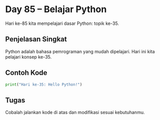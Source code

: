 # Day 85 – Belajar Python

Hari ke-85 kita mempelajari dasar Python: topik ke-35.

## Penjelasan Singkat

Python adalah bahasa pemrograman yang mudah dipelajari. Hari ini kita pelajari konsep ke-35.

## Contoh Kode

```python
print("Hari ke-35: Hello Python!")
```

## Tugas

Cobalah jalankan kode di atas dan modifikasi sesuai kebutuhanmu.
